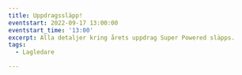 ```yaml
---
title: Uppdragssläpp!
eventstart: 2022-09-17 13:00:00
eventstart_time: '13:00'
excerpt: Alla detaljer kring årets uppdrag Super Powered släpps.
tags:
  - Lagledare

---
```


